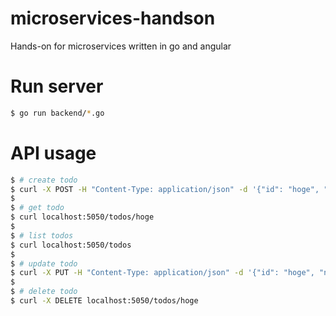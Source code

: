 # microservices-handson

Hands-on for microservices written in go and angular

# Run server

```sh
$ go run backend/*.go
```

# API usage

```sh
$ # create todo
$ curl -X POST -H "Content-Type: application/json" -d '{"id": "hoge", "name": "write backend server", "uid": "nao", "done": false}' localhost:5050/todos
$
$ # get todo
$ curl localhost:5050/todos/hoge
$
$ # list todos
$ curl localhost:5050/todos
$
$ # update todo
$ curl -X PUT -H "Content-Type: application/json" -d '{"id": "hoge", "name": "write frontend server", "uid": "nao", "done": false}' localhost:5050/todos/gaga
$
$ # delete todo
$ curl -X DELETE localhost:5050/todos/hoge
```
